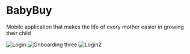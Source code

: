# BabyBuy
Mobile application that makes the life of every mother easier in growing their child

![Login](https://user-images.githubusercontent.com/56828114/210646517-def2376a-3d0a-4f58-af03-9908b5607d60.png)
![Onboarding three](https://user-images.githubusercontent.com/56828114/210646523-7d8be751-7d14-4bde-916e-e18f27b7349c.png)
![Login2](https://user-images.githubusercontent.com/56828114/210646527-fecbbe86-a341-440b-9481-4ce55f1a7251.png)
